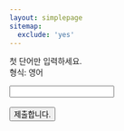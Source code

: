 ```yaml
---
layout: simplepage
sitemap:
  exclude: 'yes'
---
```

<script>
  function jsMove(){
    var baselink = "/labyrinth/hg-"
    var pc = document.getElementById('passcode').value;
    window.open(baselink.concat(pc.toLowerCase()));
  }
</script>
<p>
첫 단어만 입력하세요.
<br>
형식: 영어<br>
  <form autocomplete='off' onsubmit = "jsMove();">
      <input id = 'passcode' type='text' required><br><br>
      <input type = 'submit' value = '제출합니다.'>
    </form>
</p>